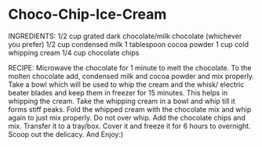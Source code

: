# Choco-Chip-Ice-Cream
INGREDIENTS:
1/2 cup grated dark chocolate/milk chocolate (whichever you prefer)
1/2 cup condensed milk
1 tablespoon cocoa powder
1 cup cold whipping cream
1/4 cup chocolate chips

RECIPE:
Microwave the chocolate for 1 minute to melt the chocolate.
To the molten chocolate add, condensed milk and cocoa powder and mix properly.
Take a bowl which will be used to whip the cream and the whisk/ electric beater blades and keep them in freezer for 15 minutes. This helps in whipping the cream.
Take the whipping cream in a bowl and whip till it forms stiff peaks.
Fold the whipped cream with the chocolate mix and whip again to just mix properly. Do not over whip.
Add the chocolate chips and mix.
Transfer it to a tray/box. Cover it and freeze it for 6 hours to overnight.
Scoop out the delicacy.
And Enjoy:)

